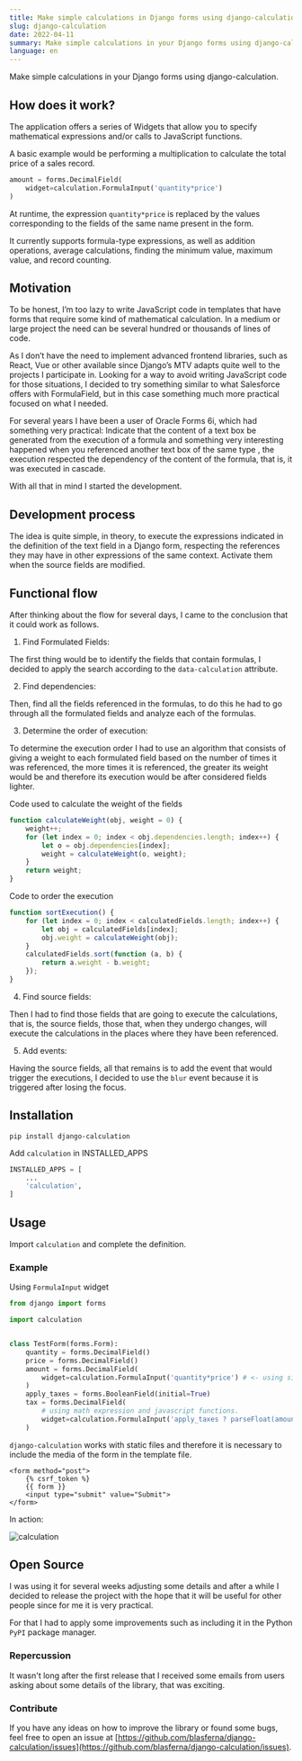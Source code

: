 ```yaml
---
title: Make simple calculations in Django forms using django-calculation
slug: django-calculation
date: 2022-04-11
summary: Make simple calculations in your Django forms using django-calculation.
language: en
---
```


Make simple calculations in your Django forms using django-calculation.

## How does it work?
The application offers a series of Widgets that allow you to specify mathematical expressions and/or calls to JavaScript functions.

A basic example would be performing a multiplication to calculate the total price of a sales record.

```python
amount = forms.DecimalField( 
    widget=calculation.FormulaInput('quantity*price')  
) 
```

At runtime, the expression `quantity*price` is replaced by the values ​​corresponding to the fields of the same name present in the form.

It currently supports formula-type expressions, as well as addition operations, average calculations, finding the minimum value, maximum value, and record counting.

## Motivation

To be honest, I’m too lazy to write JavaScript code in templates that have forms that require some kind of mathematical calculation. In a medium or large project the need can be several hundred or thousands of lines of code.

As I don’t have the need to implement advanced frontend libraries, such as React, Vue or other available since Django’s MTV adapts quite well to the projects I participate in. Looking for a way to avoid writing JavaScript code for those situations, I decided to try something similar to what Salesforce offers with FormulaField, but in this case something much more practical focused on what I needed.

For several years I have been a user of Oracle Forms 6i, which had something very practical: Indicate that the content of a text box be generated from the execution of a formula and something very interesting happened when you referenced another text box of the same type , the execution respected the dependency of the content of the formula, that is, it was executed in cascade.

With all that in mind I started the development.

## Development process

The idea is quite simple, in theory, to execute the expressions indicated in the definition of the text field in a Django form, respecting the references they may have in other expressions of the same context. Activate them when the source fields are modified.

## Functional flow

After thinking about the flow for several days, I came to the conclusion that it could work as follows.

1. Find Formulated Fields:

The first thing would be to identify the fields that contain formulas, I decided to apply the search according to the `data-calculation` attribute.

2. Find dependencies:

Then, find all the fields referenced in the formulas, to do this he had to go through all the formulated fields and analyze each of the formulas.

3. Determine the order of execution:

To determine the execution order I had to use an algorithm that consists of giving a weight to each formulated field based on the number of times it was referenced, the more times it is referenced, the greater its weight would be and therefore its execution would be after considered fields lighter.

Code used to calculate the weight of the fields

```javascript
function calculateWeight(obj, weight = 0) {
    weight++;
    for (let index = 0; index < obj.dependencies.length; index++) {
        let o = obj.dependencies[index];
        weight = calculateWeight(o, weight);
    }
    return weight;
}
```

Code to order the execution

```javascript
function sortExecution() {
    for (let index = 0; index < calculatedFields.length; index++) {
        let obj = calculatedFields[index];
        obj.weight = calculateWeight(obj);
    }
    calculatedFields.sort(function (a, b) {
        return a.weight - b.weight;
    });
}
```


4. Find source fields:

Then I had to find those fields that are going to execute the calculations, that is, the source fields, those that, when they undergo changes, will execute the calculations in the places where they have been referenced.

5. Add events:

Having the source fields, all that remains is to add the event that would trigger the executions, I decided to use the `blur` event because it is triggered after losing the focus.

## Installation

```
pip install django-calculation 
```

Add `calculation` in INSTALLED_APPS

```python
INSTALLED_APPS = [
    ...
    'calculation',
]
```

## Usage

Import `calculation` and complete the definition.

### Example

Using `FormulaInput` widget

```python
from django import forms

import calculation


class TestForm(forms.Form):
    quantity = forms.DecimalField()
    price = forms.DecimalField()
    amount = forms.DecimalField(
        widget=calculation.FormulaInput('quantity*price') # <- using single math expression
    )
    apply_taxes = forms.BooleanField(initial=True)
    tax = forms.DecimalField(
        # using math expression and javascript functions.
        widget=calculation.FormulaInput('apply_taxes ? parseFloat(amount/11).toFixed(2) : 0.0') 
    )
```

`django-calculation` works with static files and therefore it is necessary to include the media of the form in the template file.


```django
<form method="post">
    {% csrf_token %}
    {{ form }}
    <input type="submit" value="Submit">
</form>
```


In action:


![calculation](https://user-images.githubusercontent.com/8385910/142947517-49a5d6a0-6a6c-41d6-8f14-a140ad44fa1e.gif)


## Open Source

I was using it for several weeks adjusting some details and after a while I decided to release the project with the hope that it will be useful for other people since for me it is very practical.

For that I had to apply some improvements such as including it in the Python `PyPI` package manager.

### Repercussion

It wasn't long after the first release that I received some emails from users asking about some details of the library, that was exciting.

### Contribute

If you have any ideas on how to improve the library or found some bugs, feel free to open an issue at [https://github.com/blasferna/django-calculation/issues](https://github.com/blasferna/django-calculation/issues). 

